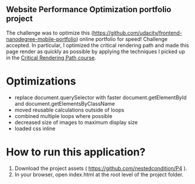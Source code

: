 ## Website Performance Optimization portfolio project

The challenge was to optimize this (https://github.com/udacity/frontend-nanodegree-mobile-portfolio) online portfolio for speed! Challenge accepted. In particular, I optimized the critical rendering path and made this page render as quickly as possible by applying the techniques I picked up in the [Critical Rendering Path course](https://www.udacity.com/course/ud884).

# Optimizations
- replace document.querySelector with faster document.getElementById and document.getElementsByClassName
- moved reusable calculations outside of loops
- combined multiple loops where possible
- decreased size of images to maximum display size
- loaded css inline

# How to run this application?

1. Download the project assets ( https://github.com/nestedcondition/P4 ).
2. In your browser, open index.html at the root level of the project folder.
